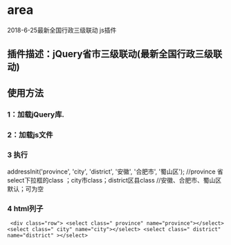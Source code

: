 # area
2018-6-25最新全国行政三级联动 js插件
## 插件描述：jQuery省市三级联动(最新全国行政三级联动)

## 使用方法

### 1：加载jQuery库.
<script src="http://www.jq22.com/jquery/jquery-1.10.2.js"></script>

### 2：加载js文件
<script src="area.js"></script>

### 3 执行
addressInit('province', 'city', 'district', '安徽', '合肥市', '蜀山区');
//province 省select下拉框的class ；city市class；district区县class
//安徽、合肥市、蜀山区  默认；可为空

### 4 html列子
 ``  <div class="row">
         <select class=" province" name="province"></select>
         <select class=" city" name="city"></select>
         <select class=" district" name="district" ></select>
  `` </div>
